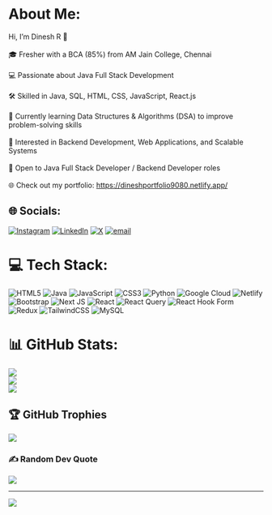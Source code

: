 # About Me:
Hi, I’m Dinesh R 👋<br><br>🎓 Fresher with a BCA (85%) from AM Jain College, Chennai<br><br>💻 Passionate about Java Full Stack Development<br><br>🛠 Skilled in Java, SQL, HTML, CSS, JavaScript, React.js<br><br>🌱 Currently learning Data Structures & Algorithms (DSA) to improve problem-solving skills<br><br>🚀 Interested in Backend Development, Web Applications, and Scalable Systems<br><br>🤝 Open to Java Full Stack Developer / Backend Developer roles<br><br>🌐 Check out my portfolio: https://dineshportfolio9080.netlify.app/


## 🌐 Socials:
[![Instagram](https://img.shields.io/badge/Instagram-%23E4405F.svg?logo=Instagram&logoColor=white)](https://instagram.com/https://www.instagram.com/dineshromeo_?igsh=NHZhM2locG4wdXMz) [![LinkedIn](https://img.shields.io/badge/LinkedIn-%230077B5.svg?logo=linkedin&logoColor=white)](https://linkedin.com/in/https://www.linkedin.com/in/dinesh10032005) [![X](https://img.shields.io/badge/X-black.svg?logo=X&logoColor=white)](https://x.com/https://x.com/DineshDine83097?s=09) [![email](https://img.shields.io/badge/Email-D14836?logo=gmail&logoColor=white)](mailto:dineshoriginal2005@gmail.com) 

# 💻 Tech Stack:
![HTML5](https://img.shields.io/badge/html5-%23E34F26.svg?style=for-the-badge&logo=html5&logoColor=white) ![Java](https://img.shields.io/badge/java-%23ED8B00.svg?style=for-the-badge&logo=openjdk&logoColor=white) ![JavaScript](https://img.shields.io/badge/javascript-%23323330.svg?style=for-the-badge&logo=javascript&logoColor=%23F7DF1E) ![CSS3](https://img.shields.io/badge/css3-%231572B6.svg?style=for-the-badge&logo=css3&logoColor=white) ![Python](https://img.shields.io/badge/python-3670A0?style=for-the-badge&logo=python&logoColor=ffdd54) ![Google Cloud](https://img.shields.io/badge/GoogleCloud-%234285F4.svg?style=for-the-badge&logo=google-cloud&logoColor=white) ![Netlify](https://img.shields.io/badge/netlify-%23000000.svg?style=for-the-badge&logo=netlify&logoColor=#00C7B7) ![Bootstrap](https://img.shields.io/badge/bootstrap-%238511FA.svg?style=for-the-badge&logo=bootstrap&logoColor=white) ![Next JS](https://img.shields.io/badge/Next-black?style=for-the-badge&logo=next.js&logoColor=white) ![React](https://img.shields.io/badge/react-%2320232a.svg?style=for-the-badge&logo=react&logoColor=%2361DAFB) ![React Query](https://img.shields.io/badge/-React%20Query-FF4154?style=for-the-badge&logo=react%20query&logoColor=white) ![React Hook Form](https://img.shields.io/badge/React%20Hook%20Form-%23EC5990.svg?style=for-the-badge&logo=reacthookform&logoColor=white) ![Redux](https://img.shields.io/badge/redux-%23593d88.svg?style=for-the-badge&logo=redux&logoColor=white) ![TailwindCSS](https://img.shields.io/badge/tailwindcss-%2338B2AC.svg?style=for-the-badge&logo=tailwind-css&logoColor=white) ![MySQL](https://img.shields.io/badge/mysql-4479A1.svg?style=for-the-badge&logo=mysql&logoColor=white)
# 📊 GitHub Stats:
![](https://github-readme-stats.vercel.app/api?username=dineshoriginal2005&theme=dark&hide_border=false&include_all_commits=true&count_private=true)<br/>
![](https://nirzak-streak-stats.vercel.app/?user=dineshoriginal2005&theme=dark&hide_border=false)<br/>
![](https://github-readme-stats.vercel.app/api/top-langs/?username=dineshoriginal2005&theme=dark&hide_border=false&include_all_commits=true&count_private=true&layout=compact)

## 🏆 GitHub Trophies
![](https://github-profile-trophy.vercel.app/?username=dineshoriginal2005&theme=prussian&no-frame=false&no-bg=false&margin-w=4)

### ✍ Random Dev Quote
![](https://quotes-github-readme.vercel.app/api?type=horizontal&theme=radical)

---
[![](https://visitcount.itsvg.in/api?id=dineshoriginal2005&icon=4&color=0)](https://visitcount.itsvg.in)

<!-- Proudly created with GPRM ( https://gprm.itsvg.in ) -->
